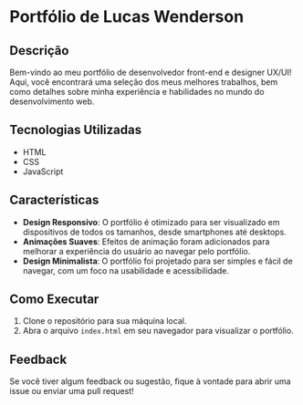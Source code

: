 # Portfólio de Lucas Wenderson

## Descrição

Bem-vindo ao meu portfólio de desenvolvedor front-end e designer UX/UI! Aqui, você encontrará uma seleção dos meus melhores trabalhos, bem como detalhes sobre minha experiência e habilidades no mundo do desenvolvimento web.

## Tecnologias Utilizadas

- HTML
- CSS
- JavaScript

## Características

- **Design Responsivo**: O portfólio é otimizado para ser visualizado em dispositivos de todos os tamanhos, desde smartphones até desktops.
- **Animações Suaves**: Efeitos de animação foram adicionados para melhorar a experiência do usuário ao navegar pelo portfólio.
- **Design Minimalista**: O portfólio foi projetado para ser simples e fácil de navegar, com um foco na usabilidade e acessibilidade.

## Como Executar

1. Clone o repositório para sua máquina local.
2. Abra o arquivo `index.html` em seu navegador para visualizar o portfólio.

## Feedback

Se você tiver algum feedback ou sugestão, fique à vontade para abrir uma issue ou enviar uma pull request!
